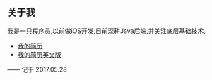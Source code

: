 ---
---


## 关于我

我是一只程序员,以前做iOS开发,目前深耕Java后端,并关注底层基础技术,
- [我的简历](./CV.md)
- [我的简历英文版](./CV_english.md)

—— 记于 2017.05.28